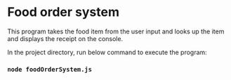 # Food order system

This program takes the food item from the user input and looks up the item and displays the receipt on the console.

In the project directory, run below command to execute the program:

### `node foodOrderSystem.js`

